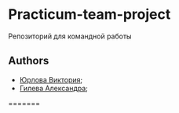# Practicum-team-project

Репозиторий для командной работы


## Authors
- [Юрлова Виктория](https://github.com/yurlovaviktoriya);
- [Гилева Александра](https://github.com/agilyova);

=======
